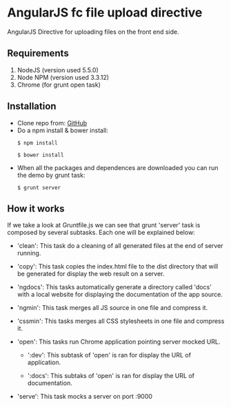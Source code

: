 # AngularJS fc file upload directive
AngularJS Directive for uploading files on the front end side.

## Requirements
1. NodeJS (version used 5.5.0)
2. Node NPM (version used 3.3.12)
3. Chrome (for grunt open task)

## Installation
- Clone repo from: [GitHub](https://github.com/TwisterMW/angular-fc-fileuploader.git)
- Do a npm install & bower install:
	```
	$ npm install
	
	$ bower install
	```
- When all the packages and dependences are downloaded you can run the demo by grunt task:
	```
	$ grunt server
	```

## How it works
If we take a look at Gruntfile.js we can see that grunt 'server' task is composed by several subtasks. Each one will be explained below:

- 'clean': This task do a cleaning of all generated files at the end of server running.

- 'copy': This task copies the index.html file to the dist directory that will be generated for display the web result on a server.

- 'ngdocs': This tasks automatically generate a directory called 'docs' with a local website for displaying the documentation of the app source.

- 'ngmin': This task merges all JS source in one file and compress it.

- 'cssmin': This tasks merges all CSS stylesheets in one file and compress it.

- 'open': This tasks run Chrome application pointing server mocked URL.
	
	- ':dev': This subtask of 'open' is ran for display the URL of application.
	
	- ':docs': This subtaks of 'open' is ran for display the URL of documentation.

- 'serve': This task mocks a server on port :9000